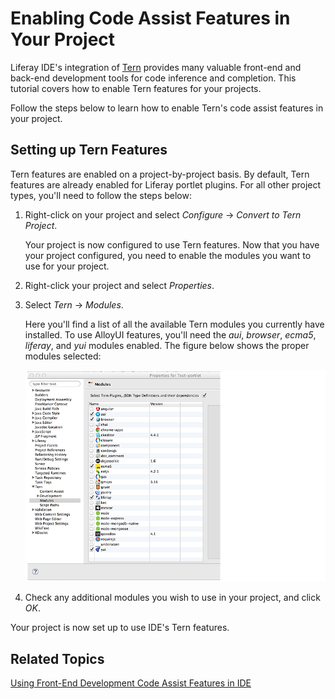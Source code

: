 # Enabling Code Assist Features in Your Project

Liferay IDE's integration of [Tern](http://ternjs.net/) provides many valuable
front-end and back-end development tools for code inference and completion. This
tutorial covers how to enable Tern features for your projects.

Follow the steps below to learn how to enable Tern's code assist features in 
your project. 

## Setting up Tern Features

Tern features are enabled on a project-by-project basis. By default, Tern 
features are already enabled for Liferay portlet plugins. For all other project 
types, you'll need to follow the steps below: 

1. Right-click on your project and select *Configure* &rarr; *Convert to Tern 
   Project*. 

    Your project is now configured to use Tern features. Now that you have your
    project configured, you need to enable the modules you want to use for your
    project. 

2. Right-click your project and select *Properties*. 

3. Select *Tern* &rarr; *Modules*. 

    Here you'll find a list of all the available Tern modules you currently have
    installed. To use AlloyUI features, you'll need the *aui*, *browser*,
    *ecma5*, *liferay*, and *yui* modules enabled. The figure below shows the
    proper modules selected: 

    ![Figure 1: By selecting these Tern modules, you can use AlloyUI code assist features in your project.](../../images/tern-modules.png)

4. Check any additional modules you wish to use in your project, and click *OK*. 

Your project is now set up to use IDE's Tern features. 

## Related Topics

[Using Front-End Development Code Assist Features in IDE](/develop/tutorials/-/knowledge_base/6-2/using-front-end-development-code-assist-features-in-ide)

